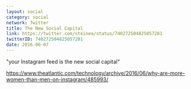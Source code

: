 ```yaml
---
layout: social
category: social
network: Twitter
title: The New Social Capital
link: https://twitter.com/steinea/status/740272504825057281
twitterID: 740272504825057281
date: 2016-06-07
---
```


"your Instagram feed is the new social capital"

<https://www.theatlantic.com/technology/archive/2016/06/why-are-more-women-than-men-on-instagram/485993/>
